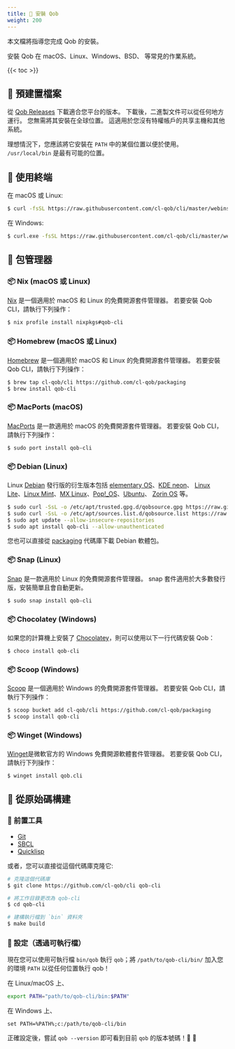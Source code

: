 ```yaml
---
title: 💾 安裝 Qob
weight: 200
---
```


本文檔將指導您完成 Qob 的安裝。

安裝 Qob 在 macOS、Linux、Windows、BSD、 等常見的作業系統。

{{< toc >}}

## 💾 預建置檔案

從 [Qob Releases](https://github.com/cl-qob/cli/releases) 下載適合您平台的版本。
下載後，二進製文件可以從任何地方運行。 您無需將其安裝在全球位置。 這適用於您沒有特權帳戶的共享主機和其他系統。

理想情況下，您應該將它安裝在 `PATH` 中的某個位置以便於使用。 `/usr/local/bin` 是最有可能的位置。

## 💾 使用終端

在 macOS 或 Linux:

```sh
$ curl -fsSL https://raw.githubusercontent.com/cl-qob/cli/master/webinstall/install.sh | sh
```

在 Windows:

```sh
$ curl.exe -fsSL https://raw.githubusercontent.com/cl-qob/cli/master/webinstall/install.bat | cmd /Q
```

## 💾 包管理器

### 📦 Nix (macOS 或 Linux)

[Nix][] 是一個適用於 macOS 和 Linux 的免費開源套件管理器。
若要安裝 Qob CLI，請執行下列操作：

```sh
$ nix profile install nixpkgs#qob-cli
```

### 📦 Homebrew (macOS 或 Linux)

[Homebrew][] 是一個適用於 macOS 和 Linux 的免費開源套件管理器。
若要安裝 Qob CLI，請執行下列操作：

```sh
$ brew tap cl-qob/cli https://github.com/cl-qob/packaging
$ brew install qob-cli
```

### 📦 MacPorts (macOS)

[MacPorts][] 是一款適用於 macOS 的免費開源套件管理器。
若要安裝 Qob CLI，請執行下列操作：

```sh
$ sudo port install qob-cli
```

### 📦 Debian (Linux)

Linux [Debian][] 發行版的衍生版本包括 [elementary OS][]、[KDE neon][]、
[Linux Lite][]、[Linux Mint][]、[MX Linux][]、[Pop!_OS][]、[Ubuntu][]、
[Zorin OS][] 等。

```sh
$ sudo curl -SsL -o /etc/apt/trusted.gpg.d/qobsource.gpg https://raw.githubusercontent.com/cl-qob/packaging/master/debian/KEY.gpg
$ sudo curl -SsL -o /etc/apt/sources.list.d/qobsource.list https://raw.githubusercontent.com/cl-qob/packaging/master/debian/qobsource.list
$ sudo apt update --allow-insecure-repositories
$ sudo apt install qob-cli --allow-unauthenticated
```

您也可以直接從 [packaging][packaging/debian] 代碼庫下載 Debian 軟體包。

### 📦 Snap (Linux)

[Snap][] 是一款適用於 Linux 的免費開源套件管理器。
snap 套件適用於大多數發行版，安裝簡單且會自動更新。

```sh
$ sudo snap install qob-cli
```

### 📦 Chocolatey (Windows)

如果您的計算機上安裝了 [Chocolatey][]，則可以使用以下一行代碼安裝 Qob：

```sh
$ choco install qob-cli
```

### 📦 Scoop (Windows)

[Scoop][] 是一個適用於 Windows 的免費開源套件管理器。
若要安裝 Qob CLI，請執行下列操作：

```sh
$ scoop bucket add cl-qob/cli https://github.com/cl-qob/packaging
$ scoop install qob-cli
```

### 📦 Winget (Windows)

[Winget][]是微軟官方的 Windows 免費開源軟體套件管理器。
若要安裝 Qob CLI，請執行下列操作：

```
$ winget install qob.cli
```

## 💾 從原始碼構建

### 🚩 前置工具

- [Git][]
- [SBCL][]
- [Quicklisp][]

或者，您可以直接從這個代碼庫克隆它:

```sh
# 克隆這個代碼庫
$ git clone https://github.com/cl-qob/cli qob-cli

# 將工作目錄更改為 qob-cli
$ cd qob-cli

# 建構執行檔到 `bin` 資料夾
$ make build
```

### 🏡 設定（透過可執行檔）

現在您可以使用可執行檔 `bin/qob` 執行 `qob`；將 `/path/to/qob-cli/bin/` 加入您的環境 `PATH` 以從任何位置執行 qob！

在 Linux/macOS 上、

```sh
export PATH="path/to/qob-cli/bin:$PATH"
```

在 Windows 上、

```batch
set PATH=%PATH%;c:/path/to/qob-cli/bin
```

正確設定後，嘗試 `qob --version` 即可看到目前 `qob` 的版本號碼！🎉 🎊


<!-- Links -->

[packaging/debian]: https://github.com/cl-qob/packaging/tree/master/debian

[Nix]: https://nixos.org/
[Homebrew]: https://brew.sh/
[MacPorts]: https://www.macports.org/
[Snap]: https://snapcraft.io/
[Chocolatey]: https://chocolatey.org/
[Scoop]: https://scoop.sh/
[Winget]: https://learn.microsoft.com/en-us/windows/package-manager/

[Git]: https://git-scm.com/
[SBCL]: https://www.sbcl.org/
[Quicklisp]: https://www.quicklisp.org/beta/

[Debian]: https://www.debian.org/
[elementary OS]: https://elementary.io/
[KDE neon]: https://neon.kde.org/
[Linux Lite]: https://www.linuxliteos.com/
[Linux Mint]: https://linuxmint.com/
[MX Linux]: https://mxlinux.org/
[Pop!_OS]: https://pop.system76.com/
[Ubuntu]: https://ubuntu.com/
[Zorin OS]: https://zorin.com/os/
